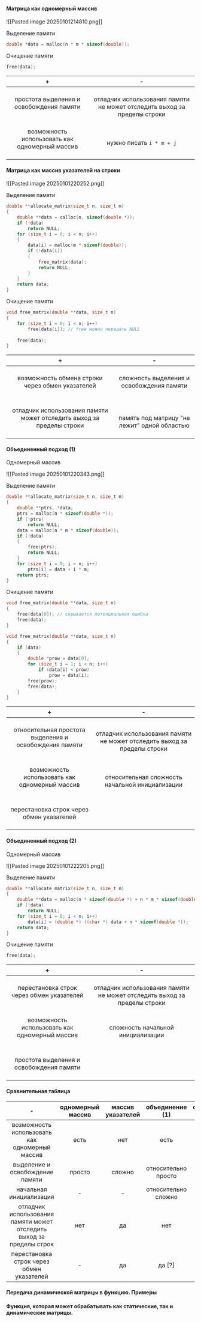 
#### **Матрица как одномерный массив**

![[Pasted image 20250101214810.png]]

Выделение памяти

```c
double *data = malloc(n * m * sizeof(double));
```

Очищение памяти

```c
free(data);
```

|                             +                              |                                      -                                       |
| :--------------------------------------------------------: | :--------------------------------------------------------------------------: |
|    <br>простота выделения и освобождения памяти<br><br>    | <br>отладчик использования памяти не может отследить выход за пределы строки |
| <br>возможность использовать как одномерный массив<br><br> |                         <br>нужно писать `i * m + j`                         |

#### **Матрица как массив указателей на строки**

![[Pasted image 20250101220252.png]]

Выделение памяти

```c
double **allocate_matrix(size_t n, size_t m)
{
	double **data = calloc(n, sizeof(double *));
	if (!data)
		return NULL;
	for (size_t i = 0; i < n; i++)
	{
		data[i] = malloc(m * sizeof(double));
		if (!data[i])
		{
			free_matrix(data);
			return NULL;
		}
	}
	return data;
}
```

Очищение памяти

```c
void free_matrix(double **data, size_t n)
{
	for (size_t i = 0; i < n; i++)
		free(data[i]); // free можно передать NULL
		
	free(data);
}
```

|                                         +                                         |                           -                           |
| :-------------------------------------------------------------------------------: | :---------------------------------------------------: |
|           <br>возможность обмена строки через обмен указателей<br><br>            | <br>сложность выделения и освобождения памяти<br><br> |
| <br>отладчик использования памяти может отследить выход за пределы строки<br><br> |   <br>память под матрицу "не лежит" одной областью    |

#### **Объединенный подход (1)**

Одномерный массив

![[Pasted image 20250101220343.png]]

Выделение памяти

```c
double **allocate_matrix(size_t n, size_t m)
{
	double **ptrs, *data;
	ptrs = malloc(n * sizeof(double *));
	if (!ptrs)
		return NULL;
	data = malloc(n * m * sizeof(double));
	if (!data)
	{
		free(ptrs);
		return NULL;
	}
	for (size_t i = 0; i < n; i++)
		ptrs[i] = data + i * m;
	return ptrs;
}
```

Очищение памяти

```c
void free_matrix(double **data, size_t n)
{
	free(data[0]); // скрывается потенциальная ошибка
	free(data); 
}

void free_matrix(double **data, size_t n)
{
	if (data)
	{
		double *prow = data[0];
		for (size_t i = 1; i < n; i++)
			if (data[i] < prow)
				prow = data[i];
		free(prow);
		free(data);
	}
}
```

|                                 +                                  |                                      -                                       |
| :----------------------------------------------------------------: | :--------------------------------------------------------------------------: |
| <br>относительная простота выделения и освобождения памяти<br><br> | <br>отладчик использования памяти не может отследить выход за пределы строки |
|     <br>возможность использовать как одномерный массив<br><br>     |           <br>относительная сложность начальной инициализации<br>            |
|       <br>перестановка строк через обмен указателей<br><br>        |                                                                              |

#### **Объединенный подход (2)**

Одномерный массив

![[Pasted image 20250101222205.png]]

Выделение памяти

```c
double **allocate_matrix(size_t n, size_t m)
{
	double **data = malloc(n * sizeof(double *) + n * m * sizeof(double));
	if (!data)
		return NULL;
	for (size_t i = 0; i < n; i++)
		data[i] = (double *) ((char *) data + n * sizeof(double *));
	return data;
}
```

Очищение памяти

```c
free(data);
```

|                             +                              |                                      -                                       |
| :--------------------------------------------------------: | :--------------------------------------------------------------------------: |
|   <br>перестановка строк через обмен указателей<br><br>    | <br>отладчик использования памяти не может отследить выход за пределы строки |
| <br>возможность использовать как одномерный массив<br><br> |                  <br>сложность начальной инициализации<br>                   |
|    <br>простота выделения и освобождения памяти<br><br>    |                                                                              |

#### **Сравнительная таблица**

|                                  -                                   | одномерный массив | массив указателей |   объединение (1)   | объединение (2) |
| :------------------------------------------------------------------: | :---------------: | :---------------: | :-----------------: | :-------------: |
|            возможность использовать как одномерный массив            |       есть        |        нет        |        есть         |      есть       |
|                   выделение и освобождение памяти                    |      просто       |      сложно       | относительно просто |     просто      |
|                       начальная инициализация                        |         -         |         -         | относительно сложно |     сложно      |
| отладчик использования памяти может отследить выход за пределы строк |        нет        |        да         |         нет         |       нет       |
|              перестановка строк через обмен указателей               |         -         |        да         |       да [?]        |       да        |

#### **Передача динамической матрицы в функцию. Примеры**

#### **Функция, которая может обрабатывать как статические, так и динамические матрицы.**
